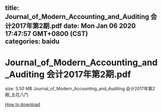 
title: Journal_of_Modern_Accounting_and_Auditing 会计2017年第2期.pdf
date: Mon Jan 06 2020 17:47:57 GMT+0800 (CST)    
categories: baidu
---

# Journal_of_Modern_Accounting_and_Auditing 会计2017年第2期.pdf
size: 5.50 MB
 Journal_of_Modern_Accounting_and_Auditing 会计2017年第2期_五花八门
 

[How to download](https://bpcam.bemobtrk.com/go/2ceec3aa-1ca2-46d6-b9ff-aaa5c184517c?jno=2876)